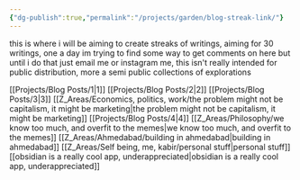 ```yaml
---
{"dg-publish":true,"permalink":"/projects/garden/blog-streak-link/"}
---
```


this is where i will be aiming to create streaks of writings, aiming for 30 writings, one a day
im trying to find some way to get comments on here but until i do that just email me or instagram me, this isn't really intended for public distribution, more a semi public collections of explorations

[[Projects/Blog Posts/1\|1]]
[[Projects/Blog Posts/2\|2]]
[[Projects/Blog Posts/3\|3]]
[[Z_Areas/Economics, politics, work/the problem might not be capitalism, it might be marketing\|the problem might not be capitalism, it might be marketing]]
[[Projects/Blog Posts/4\|4]]
[[Z_Areas/Philosophy/we know too much, and overfit to the memes\|we know too much, and overfit to the memes]]
[[Z_Areas/Ahmedabad/building in ahmedabad\|building in ahmedabad]]
[[Z_Areas/Self being, me, kabir/personal stuff\|personal stuff]]
[[obsidian is a really cool app, underappreciated\|obsidian is a really cool app, underappreciated]]


